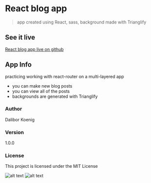 # React blog app
> app created using React, sass, background made with Trianglify
## See it live
[React blog app live on github](https://daliborkoenig.github.io/react-blog-app/)
## App Info
practicing working with react-router on a multi-layered app

- you can make new blog posts
- you can view all of the posts
- backgrounds are generated with Trianglify

### Author
Dalibor Koenig
### Version
1.0.0
### License
This project is licensed under the MIT License

![alt text](screenshot1.png "screenshot1")
![alt text](screenshot2.png "screenshot2")



